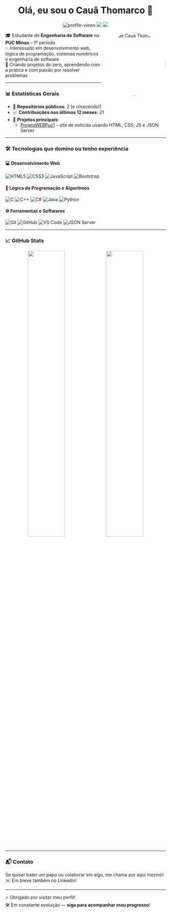 <h1 align="center">Olá, eu sou o Cauã Thomarco 👋</h1>

<p align="center">
  <img src="https://komarev.com/ghpvc/?username=CauaThomarco&label=Visualizações%20do%20perfil&color=0e75b6&style=flat" alt="profile-views" />
  <img src="https://img.shields.io/github/followers/CauaThomarco?label=Seguidores&style=social" />
  <img src="https://img.shields.io/github/stars/CauaThomarco?label=Stars&style=social" />
</p>

<img align="right" src="foto.png" width="200" alt="Foto de Cauã Thomarco" style="border-radius: 50%;" />

🎓 Estudante de **Engenharia de Software** na **PUC Minas** – 1º período  
💡 Interessado em desenvolvimento web, lógica de programação, sistemas numéricos e engenharia de software  
🚀 Criando projetos do zero, aprendendo com a prática e com paixão por resolver problemas

---

### 📊 Estatísticas Gerais

- 🔢 **Repositórios públicos**: 2 (e crescendo!)
- 📈 **Contribuições nos últimos 12 meses**: 21
- 📂 **Projetos principais**:
  - [ProjetoWEBPuc1](https://github.com/CauaThomarco/ProjetoWEBPuc1) – site de notícias usando HTML, CSS, JS e JSON Server

---

### 🛠️ Tecnologias que domino ou tenho experiência

#### 💻 Desenvolvimento Web
![HTML5](https://img.shields.io/badge/-HTML5-E34F26?style=flat&logo=html5&logoColor=white)
![CSS3](https://img.shields.io/badge/-CSS3-1572B6?style=flat&logo=css3)
![JavaScript](https://img.shields.io/badge/-JavaScript-F7DF1E?style=flat&logo=javascript&logoColor=black)
![Bootstrap](https://img.shields.io/badge/-Bootstrap-7952B3?style=flat&logo=bootstrap)

#### 🧠 Lógica de Programação e Algoritmos
![C](https://img.shields.io/badge/-C-00599C?style=flat&logo=c&logoColor=white)
![C++](https://img.shields.io/badge/-C++-00599C?style=flat&logo=cplusplus&logoColor=white)
![C#](https://img.shields.io/badge/-C%23-239120?style=flat&logo=csharp&logoColor=white)
![Java](https://img.shields.io/badge/-Java-007396?style=flat&logo=java&logoColor=white)
![Python](https://img.shields.io/badge/-Python-3776AB?style=flat&logo=python&logoColor=white)

#### ⚙️ Ferramentas e Softwares
![Git](https://img.shields.io/badge/-Git-F05032?style=flat&logo=git&logoColor=white)
![GitHub](https://img.shields.io/badge/-GitHub-181717?style=flat&logo=github)
![VS Code](https://img.shields.io/badge/-VS%20Code-007ACC?style=flat&logo=visual-studio-code)
![JSON Server](https://img.shields.io/badge/-JSON%20Server-black?style=flat&logo=json&logoColor=white)

---

### 📈 GitHub Stats

<p align="center">
  <img src="https://github-readme-stats.vercel.app/api?username=CauaThomarco&show_icons=true&theme=github_dark" width="48%" />
  <img src="https://github-readme-stats.vercel.app/api/top-langs/?username=CauaThomarco&layout=compact&theme=github_dark" width="48%" />
</p>

---

### 📬 Contato

Se quiser bater um papo ou colaborar em algo, me chama por aqui mesmo!  
✉️ Em breve também no LinkedIn!

---

⭐ Obrigado por visitar meu perfil!  
🛠️ Em constante evolução — **siga para acompanhar meu progresso**!
